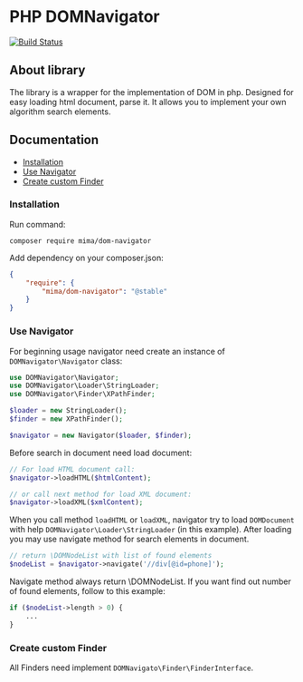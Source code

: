 # PHP DOMNavigator

[![Build Status](https://travis-ci.org/MimaTomis/DOMNavigator.svg)](https://travis-ci.org/MimaTomis/DOMNavigator)

## About library

The library is a wrapper for the implementation of DOM in php.
Designed for easy loading html document, parse it.
It allows you to implement your own algorithm search elements.

## Documentation

 - [Installation](#installation)
 - [Use Navigator](#use-navigator)
 - [Create custom Finder](#create-custom-finder)

### Installation

Run command:

    composer require mima/dom-navigator

Add dependency on your composer.json:

```json
{
    "require": {
        "mima/dom-navigator": "@stable"
    }
}
```

### Use Navigator

For beginning usage navigator need create an instance of `DOMNavigator\Navigator` class:

```php
use DOMNavigator\Navigator;
use DOMNavigator\Loader\StringLoader;
use DOMNavigator\Finder\XPathFinder;

$loader = new StringLoader();
$finder = new XPathFinder();

$navigator = new Navigator($loader, $finder);
```

Before search in document need load document:

```php
// For load HTML document call:
$navigator->loadHTML($htmlContent);

// or call next method for load XML document:
$navigator->loadXML($xmlContent);
```

When you call method `loadHTML` or `loadXML`, navigator try to load `DOMDocument` with help `DOMNavigator\Loader\StringLoader` (in this example).
After loading you may use navigate method for search elements in document.

```php
// return \DOMNodeList with list of found elements
$nodeList = $navigator->navigate('//div[@id=phone]');
```

Navigate method always return \DOMNodeList. If you want find out number of found elements, follow to this example:

```php
if ($nodeList->length > 0) {
    ...
}
```

### Create custom Finder

All Finders need implement `DOMNavigato\Finder\FinderInterface`.
